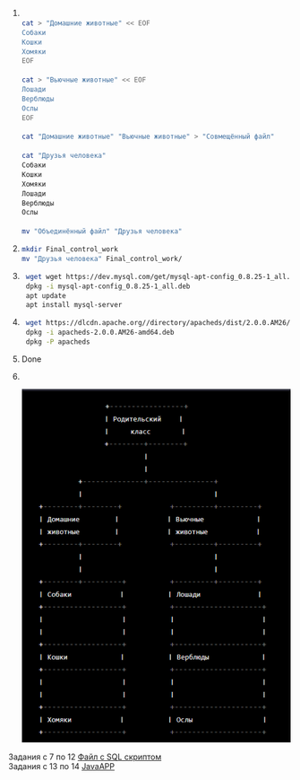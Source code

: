 1. ```bash

   cat > "Домашние животные" << EOF
   Собаки
   Кошки
   Хомяки
   EOF

   cat > "Вьючные животные" << EOF
   Лошади
   Верблюды
   Ослы
   EOF

   cat "Домашние животные" "Вьючные животные" > "Совмещённый файл"

   cat "Друзья человека"
   Собаки
   Кошки
   Хомяки
   Лошади
   Верблюды
   Ослы

   mv "Объединённый файл" "Друзья человека"
   ```

2. ```bash
   mkdir Final_control_work
   mv "Друзья человека" Final_control_work/
   ```

3. ```bash
    wget wget https://dev.mysql.com/get/mysql-apt-config_0.8.25-1_all.deb
    dpkg -i mysql-apt-config_0.8.25-1_all.deb
    apt update
    apt install mysql-server
   ```

4. ```bash
    wget https://dlcdn.apache.org//directory/apacheds/dist/2.0.0.AM26/apacheds-2.0.0.AM26-amd64.deb
    dpkg -i apacheds-2.0.0.AM26-amd64.deb
    dpkg -P apacheds
   ```

5. Done
6. <br>

   ![Diagram](img/diagram.png) <br>

Задания с 7 по 12 [Файл с SQL скриптом](sql/animals.sql) <br>
Задания с 13 по 14 [JavaAPP](app/)
